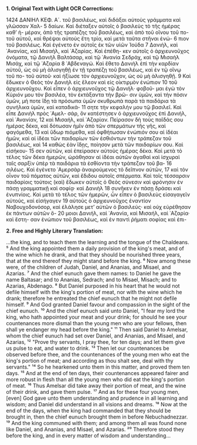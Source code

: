 **1. Original Text with Light OCR Corrections:**

1424 ΔΑΝΙΗΛ ΚΕΦ. Α´.
τοῦ βασιλέως, καὶ διδάξαι αὐτοὺς γράμματα καὶ γλῶσσαν Χαλ-
5 δαίων. Καὶ διέταξεν αὐτοῖς ὁ βασιλεὺς τὸ τῆς ἡμέρας καθ’ ἡ-
μέραν, ἀπὸ τῆς τραπέζης τοῦ βασιλέως, καὶ ἀπὸ τοῦ οἴνου τοῦ πο-
τοῦ αὐτοῦ, καὶ θρέψαι αὐτοὺς ἔτη τρία, καὶ μετὰ ταῦτα στῆναι ἐνώ-
6 πιον τοῦ βασιλέως. Καὶ ἐγένετο ἐν αὐτοῖς ἐκ τῶν υἱῶν Ἰούδα
7 Δανιήλ, καὶ ᾿Ανανίας, καὶ Μισαήλ, καὶ ᾿Αζαρίας. Καὶ ἐπέθη-
κεν αὐτοῖς ὁ ἀρχιευνοῦχος ὀνόματα, τῷ Δανιὴλ Βαλτάσαρ, καὶ
τῷ ᾿Ανανία Σεδράχ, καὶ τῷ Μισαὴλ Μισάχ, καὶ τῷ ᾿Αζαρία
8 ᾿Αβδεναγώ. Καὶ ἔθετο Δανιὴλ ἐπὶ τὴν καρδίαν αὐτοῦ, ὡς οὐ μὴ
ἁλισγηθῇ ἐν τῇ τραπέζῃ τοῦ βασιλέως, καὶ ἐν τῷ οἴνῳ τοῦ πο-
τοῦ αὐτοῦ· καὶ ἠξίωσε τὸν ἀρχιευνοῦχον, ὡς οὐ μὴ ἁλισγηθῇ.
9 Καὶ ἔδωκεν ὁ Θεὸς τὸν Δανιὴλ εἰς ἔλεον καὶ εἰς οἰκτιρμὸν ἐνώπιον
10 τοῦ ἀρχιευνοῦχου. Καὶ εἶπεν ὁ ἀρχιευνοῦχος τῷ Δανιήλ· φοβοῦ-
μαι ἐγὼ τὸν Κύριόν μου τὸν βασιλέα, τὸν ἐκτάξαντα τὴν βρῶ-
σιν ὑμῶν, καὶ τὴν πόσιν ὑμῶν, μή ποτε ἴδῃ τὰ πρόσωπα ὑμῶν
σκυθρωπὰ παρὰ τὰ παιδάρια τὰ συνήλικα ὑμῶν, καὶ καταδικά-
11 σητε τὴν κεφαλήν μου τῷ βασιλεῖ. Καὶ εἶπε Δανιὴλ πρὸς ᾿Αμελ-
σάρ, ὃν κατέστησεν ὁ ἀρχιευνοῦχος ἐπὶ Δανιήλ, καὶ ᾿Ανανίαν,
12 καὶ Μισαήλ, καὶ ᾿Αζαρίαν. Πείρασον δὴ τοὺς παῖδάς σου ἡμέρας
δέκα, καὶ δότωσαν ἡμῖν ἀπὸ τῶν σπερμάτων τῆς γῆς, καὶ φαγόμεθα,
13 καὶ ὕδωρ πιόμεθα, καὶ ὀφθήτωσαν ἐνώπιόν σου αἱ ἰδέαι ἡμῶν, καὶ αἱ
ἰδέαι τῶν παιδαρίων τῶν ἐσθιόντων τὴν τράπεζαν τοῦ βασιλέως, καὶ
14 καθὼς ἐὰν ἴδῃς, ποίησον μετὰ τῶν παιδαρίων σου. Καὶ εἰσήκου-
15 σεν αὐτῶν, καὶ ἐπείρασεν αὐτοὺς ἡμέρας δέκα. Καὶ μετὰ τὸ τέλος
τῶν δέκα ἡμερῶν, ὡράθησαν αἱ ἰδέαι αὐτῶν ἀγαθαὶ καὶ ἰσχυραὶ
ταῖς σαρξὶν ὑπὲρ τὰ παιδάρια τὰ ἐσθίοντα τὴν τράπεζαν τοῦ βα-
16 σιλέως. Καὶ ἐγένετο ᾿Αμερσὰρ ἀναιρούμενος τὸ δεῖπνον αὐτῶν,
17 καὶ τὸν οἶνον τοῦ πόματος αὐτῶν, καὶ ἔδιδου αὐτοῖς σπέρματα. Καὶ
τοῖς τέσσαρσιν παιδαρίοις τούτοις (καὶ) ἔδωκεν αὐτοῖς ὁ Θεὸς
σύνεσιν καὶ φρόνησιν ἐν πάσῃ γραμματικῇ καὶ σοφίᾳ· καὶ Δανιὴλ
18 συνῆκεν ἐν πάσῃ δράσει καὶ ἐνυπνίοις. Καὶ μετὰ τὸ τέλος τῶν
ἡμερῶν, ὧν εἶπεν ὁ βασιλεὺς εἰσαγαγεῖν αὐτούς, καὶ εἰσήγαγεν
19 αὐτοὺς ὁ ἀρχιευνοῦχος ἐναντίον Ναβουχοδονόσορ, καὶ ἐλάλησε
μετ’ αὐτῶν ὁ βασιλεύς· καὶ οὐχ εὑρέθησαν ἐκ πάντων αὐτῶν ὅ-
20 μοιοι Δανιήλ, καὶ ᾿Ανανία, καὶ Μισαήλ, καὶ ᾿Αζαρία· καὶ ἔστη-
σαν ἐνώπιον τοῦ βασιλέως, καὶ ἐν παντὶ ῥήματι σοφίας καὶ ἐπι-

**2. Free and Highly Literary Translation:**

...the king, and to teach them the learning and the tongue of the Chaldeans.
⁵ And the king appointed them a daily provision of the king's meat, and of the wine which he drank, and that they should be nourished three years, that at the end thereof they might stand before the king.
⁶ Now among these were, of the children of Judah, Daniel, and Ananias, and Misael, and Azarias.
⁷ And the chief eunuch gave them names: to Daniel he gave the name Baltasar; and to Ananias, Sedrach; and to Misael, Misach; and to Azarias, Abdenago.
⁸ But Daniel purposed in his heart that he would not defile himself with the king's portion of meat, nor with the wine which he drank; therefore he entreated the chief eunuch that he might not defile himself.
⁹ And God granted Daniel favour and compassion in the sight of the chief eunuch.
¹⁰ And the chief eunuch said unto Daniel, "I fear my lord the king, who hath appointed your meat and your drink; for should he see your countenances more dismal than the young men who are your fellows, then shall ye endanger my head before the king."
¹¹ Then said Daniel to Amelsar, whom the chief eunuch had set over Daniel, and Ananias, and Misael, and Azarias,
¹² "Prove thy servants, I pray thee, for ten days; and let them give us pulse to eat, and water to drink.
¹³ Then let our countenances be observed before thee, and the countenances of the young men who eat the king's portion of meat; and according as thou shalt see, deal with thy servants."
¹⁴ So he hearkened unto them in this matter, and proved them ten days.
¹⁵ And at the end of ten days, their countenances appeared fairer and more robust in flesh than all the young men who did eat the king's portion of meat.
¹⁶ Thus Amelsar did take away their portion of meat, and the wine of their drink, and gave them pulse.
¹⁷ And as for these four young men, [even] God gave unto them understanding and prudence in all learning and wisdom; and Daniel did understand in all visions and dreams.
¹⁸ Now at the end of the days, when the king had commanded that they should be brought in, then the chief eunuch brought them in before Nebuchadnezzar.
¹⁹ And the king communed with them; and among them all was found none like Daniel, and Ananias, and Misael, and Azarias.
²⁰ Therefore stood they before the king, and in every matter of wisdom and understanding...